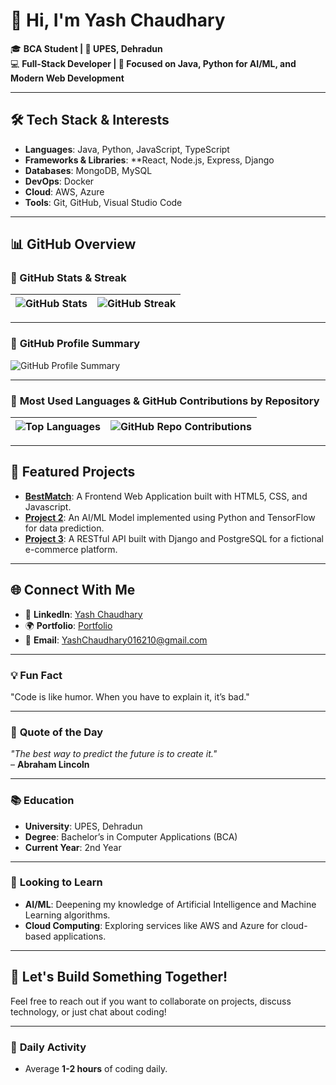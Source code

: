 # 👋 Hi, I'm Yash Chaudhary  

🎓 **BCA Student | 🏫 UPES, Dehradun**  
💻 **Full-Stack Developer | 🚀 Focused on Java, Python for AI/ML, and Modern Web Development**

---

## 🛠 Tech Stack & Interests
- **Languages**: Java, Python, JavaScript, TypeScript
- **Frameworks & Libraries**: **React, Node.js, Express, Django
- **Databases**: MongoDB, MySQL
- **DevOps**: Docker
- **Cloud**: AWS, Azure
- **Tools**: Git, GitHub, Visual Studio Code

---

## 📊 **GitHub Overview**

### 🚀 GitHub Stats & Streak  

| ![GitHub Stats](https://github-readme-stats.vercel.app/api?username=Yash016210&show_icons=true&theme=radical&count_private=true) | ![GitHub Streak](https://github-readme-streak-stats.herokuapp.com?user=Yash016210&theme=radical) |
|---|---|

---

### 📝 **GitHub Profile Summary**

![GitHub Profile Summary](https://github-profile-summary-cards.vercel.app/api/cards/profile-details?username=Yash016210&theme=radical)

---

### 🌟 **Most Used Languages & GitHub Contributions by Repository**

| ![Top Languages](https://github-readme-stats.vercel.app/api/top-langs/?username=Yash016210&langs_count=10&theme=radical) | ![GitHub Repo Contributions](https://github-readme-stats.vercel.app/api/top-langs/?username=Yash016210&langs_count=10&theme=radical) |
|---|---|

---

## 📂 **Featured Projects**

- [**BestMatch**](https://github.com/Yash016210/BestMatch): A Frontend Web Application built with HTML5, CSS, and Javascript.
- [**Project 2**](https://github.com/Yash016210/project2): An AI/ML Model implemented using Python and TensorFlow for data prediction.
- [**Project 3**](https://github.com/Yash016210/project3): A RESTful API built with Django and PostgreSQL for a fictional e-commerce platform.

---

## 🌐 **Connect With Me**

- 💼 **LinkedIn**: [Yash Chaudhary](https://linkedin.com/in/yashchaudhary67)  
- 🌍 **Portfolio**: [Portfolio](https://your-portfolio-link)  
- 📧 **Email**: YashChaudhary016210@gmail.com

---

### 💡 **Fun Fact**
"Code is like humor. When you have to explain it, it’s bad."

---

### 💬 **Quote of the Day**
_"The best way to predict the future is to create it."_  
– **Abraham Lincoln**

---

### 📚 **Education**
- **University**: UPES, Dehradun  
- **Degree**: Bachelor’s in Computer Applications (BCA)  
- **Current Year**: 2nd Year

---

### 🌱 **Looking to Learn**
- **AI/ML**: Deepening my knowledge of Artificial Intelligence and Machine Learning algorithms.  
- **Cloud Computing**: Exploring services like AWS and Azure for cloud-based applications.  

---

## 💬 **Let's Build Something Together!**

Feel free to reach out if you want to collaborate on projects, discuss technology, or just chat about coding!

---

### 📅 **Daily Activity**
- Average **1-2 hours** of coding daily.
